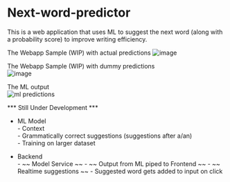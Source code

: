 # Next-word-predictor
This is a web application that uses ML to suggest the next word (along with a probability score) to improve writing efficiency.  

The Webapp Sample (WIP) with actual predictions 
![image](https://github.com/venkateshsridharann/Next-Word-Predictor/assets/36308828/833c0a98-c45d-4365-846a-139bb7e381e7)


The Webapp Sample (WIP) with dummy predictions  
![image](https://github.com/venkateshsridharann/Next-Word-Predictor/assets/36308828/43254d7d-416f-4862-8eac-91571ffcb2d0)


The ML output  
![ml predictions](https://github.com/venkateshsridharann/Next-Word-Predictor/assets/36308828/6947ba0c-237f-40cd-8d3a-82d4b04324d5)

  

    
*** Still Under Development ***

- ML Model  
            -   Context  
            -   Grammatically correct suggestions (suggestions after a/an)    
            -   Training on larger dataset  

- Backend  
            -  ~~ Model Service  ~~
            -  ~~ Output from ML piped to Frontend ~~ 
            -  ~~ Realtime suggestions  ~~
            -  Suggested word gets added to input on click 
            

                    

